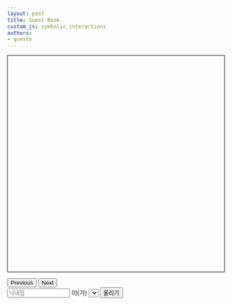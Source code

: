 ```yaml
---
layout: post
title: Guest Book
custom_js: symbolic_interactions
authors: 
- guests
---
```


<script src="https://www.gstatic.com/firebasejs/8.6.1/firebase-app.js"></script>
<script src="https://www.gstatic.com/firebasejs/8.6.1/firebase-firestore.js"></script>

<!-- Interaction -->

<!-- # Style -->
<style>
#messageBox {
  border: 1px solid black; 
  height: 500px; 
  position: relative;
}

#customGreetingDiv {
  display: none;
}
</style>

<!-- # Body -->
<div id="messageBox"></div>
<p id="pageLabel"></p>
<button id="prevButton" type="button">Previous</button>
<button id="nextButton" type="button">Next</button>
<form>
  <input id="nicknameInput" placeholder="닉네임" type="text" size="15">
  이(가)
  <div id="customGreetingDiv">
    <input id="greetingTextInput" type="text" name="greetingTextInput" 
          placeholder="인사">
    <input id="greetingEmojiInput" type="text" name="greetingEmojiInput" 
          placeholder="이모지" size="5" >
  </div>
  <select id="greetingSelect"></select>
  <button id="sendButton" type="button">올리기</button>
</form>
<!-- 
### Background
In this post,
The visitors will greet me.

They can select their words like:
- *Jeanne*(이)가 * 손짓👋🙋*을 보냈다.
- *Hoyeon*(이)가 *자전거 벨소리 땡땡🛎️*을 보냈다.
- *Jeongmin*(이)가 *어깨 툭툭 치기(🤚)*을 보냈다. 

The italic words are their input.
The first ones are their nicknames. They will use a textbox to type these.
The second ones are their greets. They will select this from a select box.

This is the elements of the select box.
- 인사하는 손짓 👋🙋‍♀️
- 자전거 벨소리 땡땡 🛎️
- 어깨를 툭툭 치기 🤚
- 이름을 부르기 🏷️
- 건배하기 짠 🍻🥂

### Design

There is a big box (1px black straight line borders), in which the above sentences (e.g., Jeanne(이)가 인사하는 손짓👋🙋을 보냈다.) appear. 
Below this box, there is a form, consisting of a textbox, a select box, and a send button.
The send button's label is the emoji associated with the selected greets. 
When this button is clicked, the constructed greeting message will be added to the big box.

### Goal

- Code `symbolic_interactions.js` for implementing this design. -->


